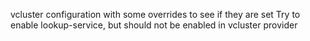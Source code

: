 vcluster configuration with some overrides to see if they are set
Try to enable lookup-service, but should not be enabled in vcluster provider